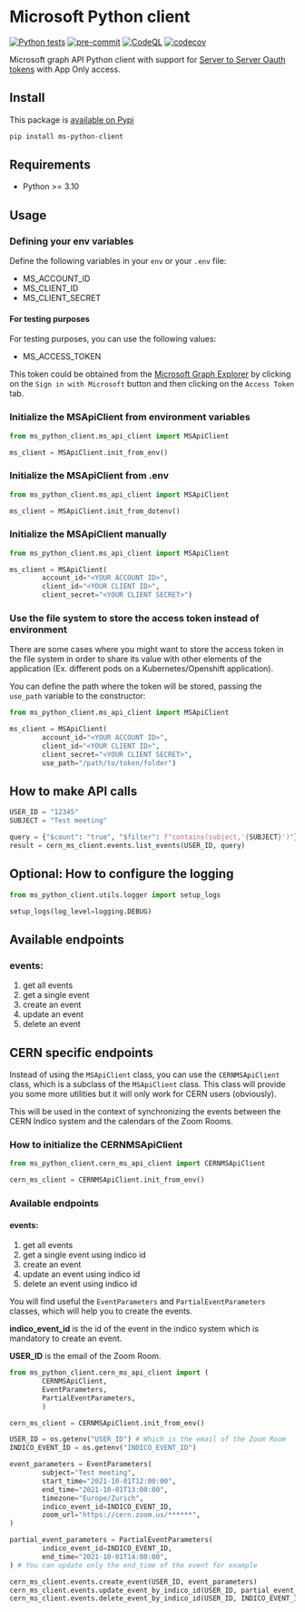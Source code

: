 # Microsoft Python client

[![Python tests](https://github.com/SamuelGuillemet/ms-python-client/actions/workflows/python-tests.yml/badge.svg)](https://github.com/SamuelGuillemet/ms-python-client/actions/workflows/python-tests.yml)
[![pre-commit](https://github.com/SamuelGuillemet/ms-python-client/actions/workflows/pre-commit.yaml/badge.svg)](https://github.com/SamuelGuillemet/ms-python-client/actions/workflows/pre-commit.yaml)
[![CodeQL](https://github.com/SamuelGuillemet/ms-python-client/actions/workflows/codeql-analysis.yml/badge.svg)](https://github.com/SamuelGuillemet/ms-python-client/actions/workflows/codeql-analysis.yml)
[![codecov](https://codecov.io/gh/SamuelGuillemet/MS-python-client/branch/main/graph/badge.svg?token=04EY0K0P2S)](https://codecov.io/gh/SamuelGuillemet/MS-python-client)

Microsoft graph API Python client with support for [Server to Server Oauth tokens](https://learn.microsoft.com/en-us/graph/auth/auth-concepts?view=graph-rest-1.0) with App Only access.

## Install

This package is [available on Pypi](https://pypi.org/project/ms-python-client/)

```bash
pip install ms-python-client
```

## Requirements

- Python >= 3.10

## Usage

### Defining your env variables

Define the following variables in your `env` or your `.env` file:

- MS_ACCOUNT_ID
- MS_CLIENT_ID
- MS_CLIENT_SECRET

#### For testing purposes

For testing purposes, you can use the following values:

- MS_ACCESS_TOKEN

This token could be obtained from the [Microsoft Graph Explorer](https://developer.microsoft.com/en-us/graph/graph-explorer) by clicking on the `Sign in with Microsoft` button and then clicking on the `Access Token` tab.

### Initialize the MSApiClient from environment variables

```python
from ms_python_client.ms_api_client import MSApiClient

ms_client = MSApiClient.init_from_env()
```

### Initialize the MSApiClient from .env

```python
from ms_python_client.ms_api_client import MSApiClient

ms_client = MSApiClient.init_from_dotenv()
```

### Initialize the MSApiClient manually

```python
from ms_python_client.ms_api_client import MSApiClient

ms_client = MSApiClient(
        account_id="<YOUR ACCOUNT ID>",
        client_id="<YOUR CLIENT ID>",
        client_secret="<YOUR CLIENT SECRET>")
```

### Use the file system to store the access token instead of environment

There are some cases where you might want to store the access token in the file system in order to share its value with other elements of the application (Ex. different pods on a Kubernetes/Openshift application).

You can define the path where the token will be stored, passing the `use_path` variable to the constructor:

```python
from ms_python_client.ms_api_client import MSApiClient

ms_client = MSApiClient(
        account_id="<YOUR ACCOUNT ID>",
        client_id="<YOUR CLIENT ID>",
        client_secret="<YOUR CLIENT SECRET>",
        use_path="/path/to/token/folder")
```

## How to make API calls

```python
USER_ID = "12345"
SUBJECT = "Test meeting"

query = {"$count": "true", "$filter": f"contains(subject,'{SUBJECT}')"}
result = cern_ms_client.events.list_events(USER_ID, query)
```

## Optional: How to configure the logging

```python
from ms_python_client.utils.logger import setup_logs

setup_logs(log_level=logging.DEBUG)
```

## Available endpoints

### **events**:

1. get all events
2. get a single event
3. create an event
4. update an event
5. delete an event

## CERN specific endpoints

Instead of using the `MSApiClient` class, you can use the `CERNMSApiClient` class, which is a subclass of the `MSApiClient` class.
This class will provide you some more utilities but it will only work for CERN users (obviously).

This will be used in the context of synchronizing the events between the CERN Indico system and the calendars of the Zoom Rooms.

### How to initialize the CERNMSApiClient

```python
from ms_python_client.cern_ms_api_client import CERNMSApiClient

cern_ms_client = CERNMSApiClient.init_from_env()
```

### Available endpoints

#### **events**:

1. get all events
2. get a single event using indico id
3. create an event
4. update an event using indico id
5. delete an event using indico id

You will find useful the `EventParameters` and `PartialEventParameters` classes, which will help you to create the events.

**indico_event_id** is the id of the event in the indico system which is mandatory to create an event.

**USER_ID** is the email of the Zoom Room.

```python
from ms_python_client.cern_ms_api_client import (
        CERNMSApiClient,
        EventParameters,
        PartialEventParameters,
        )

cern_ms_client = CERNMSApiClient.init_from_env()

USER_ID = os.getenv("USER_ID") # Which is the email of the Zoom Room
INDICO_EVENT_ID = os.getenv("INDICO_EVENT_ID")

event_parameters = EventParameters(
        subject="Test meeting",
        start_time="2021-10-01T12:00:00",
        end_time="2021-10-01T13:00:00",
        timezone="Europe/Zurich",
        indico_event_id=INDICO_EVENT_ID,
        zoom_url="https://cern.zoom.us/******",
)

partial_event_parameters = PartialEventParameters(
        indico_event_id=INDICO_EVENT_ID,
        end_time="2021-10-01T14:00:00",
) # You can update only the end_time of the event for example

cern_ms_client.events.create_event(USER_ID, event_parameters)
cern_ms_client.events.update_event_by_indico_id(USER_ID, partial_event_parameters)
cern_ms_client.events.delete_event_by_indico_id(USER_ID, INDICO_EVENT_ID)
```
